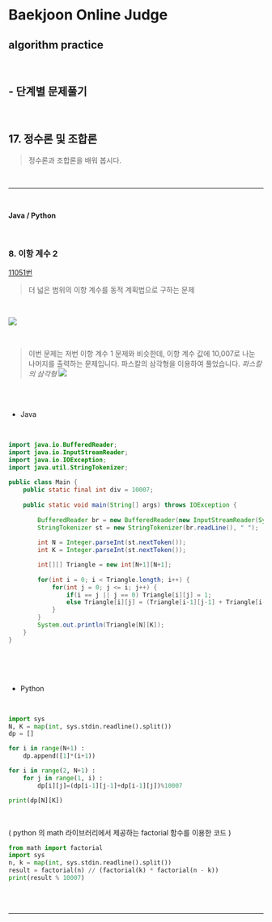 # Baekjoon Online Judge

## algorithm practice
<br>

## - 단계별 문제풀기
<br>

## 17. 정수론 및 조합론

> 정수론과 조합론을 배워 봅시다.

<br>

---

<br>

**Java / Python**

<br>

### 8. 이항 계수 2
[11051번](https://www.acmicpc.net/problem/11051) 
> 더 넓은 범위의 이항 계수를 동적 계획법으로 구하는 문제

<br>

![](https://images.velog.io/images/jini_eun/post/0dc21cc9-1244-440e-9055-3a465bdf082a/image.png)

<br>

> 이번 문제는 저번 이항 계수 1 문제와 비슷한데, 이항 계수 값에 10,007로 나눈 나머지를 출력하는 문제입니다. 파스칼의 삼각형을 이용하여 풀었습니다.
*파스칼의 삼각형*
![](https://images.velog.io/images/jini_eun/post/f3e90e61-c844-4467-8ed9-49d9da4eaabf/image.png)

<br><br>

- Java

<br>

```java
import java.io.BufferedReader;
import java.io.InputStreamReader;
import java.io.IOException;
import java.util.StringTokenizer;
 
public class Main {
	public static final int div = 10007;
 
	public static void main(String[] args) throws IOException {
 
		BufferedReader br = new BufferedReader(new InputStreamReader(System.in)); 
		StringTokenizer st = new StringTokenizer(br.readLine(), " ");
 
		int N = Integer.parseInt(st.nextToken());
		int K = Integer.parseInt(st.nextToken());

		int[][] Triangle = new int[N+1][N+1]; 
        
		for(int i = 0; i < Triangle.length; i++) { 
			for(int j = 0; j <= i; j++) { 
				if(i == j || j == 0) Triangle[i][j] = 1; 
				else Triangle[i][j] = (Triangle[i-1][j-1] + Triangle[i-1][j]) % 10007; 
			} 
		} 
		System.out.println(Triangle[N][K]);
	}
}
```


<br><br><br>

- Python 

<br>

```python
import sys
N, K = map(int, sys.stdin.readline().split())
dp = []

for i in range(N+1) :
    dp.append([1]*(i+1))

for i in range(2, N+1) :
    for j in range(1, i) :
        dp[i][j]=(dp[i-1][j-1]+dp[i-1][j])%10007

print(dp[N][K])
```

<br>

( python 의 math 라이브러리에서 제공하는 factorial 함수를 이용한 코드 )

```python
from math import factorial
import sys
n, k = map(int, sys.stdin.readline().split())
result = factorial(n) // (factorial(k) * factorial(n - k))
print(result % 10007)
```

<br><br>

---

<br>

